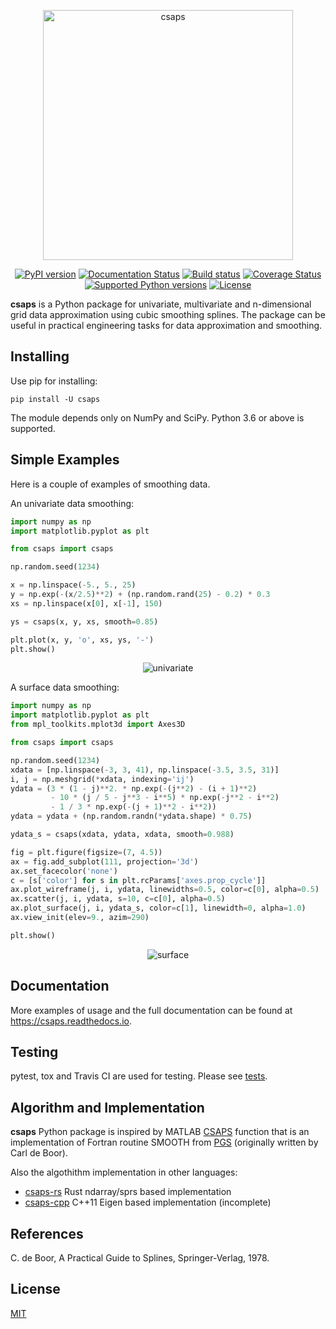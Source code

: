 <p align="center">
  <a href="https://github.com/espdev/csaps"><img src="https://user-images.githubusercontent.com/1299189/76571441-8d97e400-64c8-11ea-8c05-58850f8311a1.png" alt="csaps" width="400" /></a><br>
</p>

<p align="center">
  <a href="https://pypi.python.org/pypi/csaps"><img src="https://img.shields.io/pypi/v/csaps.svg" alt="PyPI version" /></a>
  <a href="https://csaps.readthedocs.io/en/latest/?badge=latest"><img src="https://readthedocs.org/projects/csaps/badge/?version=latest" alt="Documentation Status" /></a>
  <a href="https://travis-ci.org/espdev/csaps"><img src="https://travis-ci.org/espdev/csaps.svg?branch=master" alt="Build status" /></a>
  <a href="https://coveralls.io/github/espdev/csaps?branch=master"><img src="https://coveralls.io/repos/github/espdev/csaps/badge.svg?branch=master" alt="Coverage Status" /></a>
  <a href="https://pypi.python.org/pypi/csaps"><img src="https://img.shields.io/pypi/pyversions/csaps.svg" alt="Supported Python versions" /></a>
  <a href="https://choosealicense.com/licenses/mit/"><img src="https://img.shields.io/pypi/l/csaps.svg" alt="License" /></a>
</p>

**csaps** is a Python package for univariate, multivariate and n-dimensional grid data approximation using cubic smoothing splines.
The package can be useful in practical engineering tasks for data approximation and smoothing.

## Installing

Use pip for installing:

```
pip install -U csaps
```

The module depends only on NumPy and SciPy. Python 3.6 or above is supported.

## Simple Examples

Here is a couple of examples of smoothing data.

An univariate data smoothing:

```python
import numpy as np
import matplotlib.pyplot as plt

from csaps import csaps

np.random.seed(1234)

x = np.linspace(-5., 5., 25)
y = np.exp(-(x/2.5)**2) + (np.random.rand(25) - 0.2) * 0.3
xs = np.linspace(x[0], x[-1], 150)

ys = csaps(x, y, xs, smooth=0.85)

plt.plot(x, y, 'o', xs, ys, '-')
plt.show()
```

<p align="center">
  <img src="https://user-images.githubusercontent.com/1299189/72231304-cd774380-35cb-11ea-821d-d5662cc1eedf.png" alt="univariate" />
<p/>

A surface data smoothing:

```python
import numpy as np
import matplotlib.pyplot as plt
from mpl_toolkits.mplot3d import Axes3D

from csaps import csaps

np.random.seed(1234)
xdata = [np.linspace(-3, 3, 41), np.linspace(-3.5, 3.5, 31)]
i, j = np.meshgrid(*xdata, indexing='ij')
ydata = (3 * (1 - j)**2. * np.exp(-(j**2) - (i + 1)**2)
         - 10 * (j / 5 - j**3 - i**5) * np.exp(-j**2 - i**2)
         - 1 / 3 * np.exp(-(j + 1)**2 - i**2))
ydata = ydata + (np.random.randn(*ydata.shape) * 0.75)

ydata_s = csaps(xdata, ydata, xdata, smooth=0.988)

fig = plt.figure(figsize=(7, 4.5))
ax = fig.add_subplot(111, projection='3d')
ax.set_facecolor('none')
c = [s['color'] for s in plt.rcParams['axes.prop_cycle']]
ax.plot_wireframe(j, i, ydata, linewidths=0.5, color=c[0], alpha=0.5)
ax.scatter(j, i, ydata, s=10, c=c[0], alpha=0.5)
ax.plot_surface(j, i, ydata_s, color=c[1], linewidth=0, alpha=1.0)
ax.view_init(elev=9., azim=290)

plt.show()
```

<p align="center">
  <img src="https://user-images.githubusercontent.com/1299189/72231252-7a9d8c00-35cb-11ea-8890-487b8a7dbd1d.png" alt="surface" />
<p/>

## Documentation

More examples of usage and the full documentation can be found at https://csaps.readthedocs.io.

## Testing

pytest, tox and Travis CI are used for testing. Please see [tests](tests).

## Algorithm and Implementation

**csaps** Python package is inspired by MATLAB [CSAPS](https://www.mathworks.com/help/curvefit/csaps.html) function that is an implementation of 
Fortran routine SMOOTH from [PGS](http://pages.cs.wisc.edu/~deboor/pgs/) (originally written by Carl de Boor).

Also the algothithm implementation in other languages:

* [csaps-rs](https://github.com/espdev/csaps-rs) Rust ndarray/sprs based implementation
* [csaps-cpp](https://github.com/espdev/csaps-cpp) C++11 Eigen based implementation (incomplete)


## References

C. de Boor, A Practical Guide to Splines, Springer-Verlag, 1978.

## License

[MIT](https://choosealicense.com/licenses/mit/)
